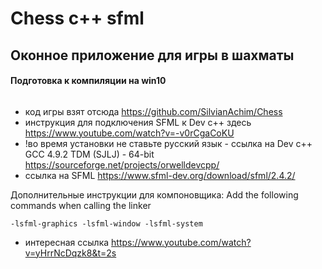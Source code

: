 # Chess c++ sfml

## Оконное приложение для игры в шахматы
#### Подготовка к компиляции на win10
```
```
- код игры взят отсюда https://github.com/SilvianAchim/Chess
- инcтрукция для подключения SFML к Dev c++ здесь https://www.youtube.com/watch?v=-v0rCgaCoKU
- !во время установки не ставьте русский язык - ссылка на Dev c++ GCC 4.9.2 TDM (SJLJ) - 64-bit https://sourceforge.net/projects/orwelldevcpp/
- ссылка на SFML  https://www.sfml-dev.org/download/sfml/2.4.2/


Дополнительные инструкции для компоновщика:
Add the following commands when calling the linker
```
-lsfml-graphics -lsfml-window -lsfml-system
```
- интересная ссылка https://www.youtube.com/watch?v=yHrrNcDqzk8&t=2s

